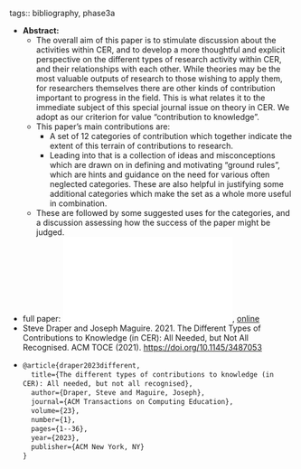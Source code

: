 tags:: bibliography, phase3a

- **Abstract:**
	- The overall aim of this paper is to stimulate discussion about the activities within CER, and to develop a more thoughtful and explicit perspective on the different types of research activity within CER, and their relationships with each other. While theories may be the most valuable outputs of research to those wishing to apply them, for researchers themselves there are other kinds of contribution important to progress in the field. This is what relates it to the immediate subject of this special journal issue on theory in CER. We adopt as our criterion for value “contribution to knowledge”.
	- This paper’s main contributions are:
		- A set of 12 categories of contribution which together indicate the extent of this terrain of contributions to research.
		- Leading into that is a collection of ideas and misconceptions which are drawn on in defining and motivating “ground rules”, which are hints and guidance on the need for various often neglected categories. These are also helpful in justifying some additional categories which make the set as a whole more useful in combination.
	- These are followed by some suggested uses for the categories, and a discussion assessing how the success of the paper might be judged.
- full paper: ![local copy](../assets/draper2021_1677099776148_0.pdf), [online](https://eprints.gla.ac.uk/263032/2/263032.pdf)
- Steve Draper and Joseph Maguire. 2021. The Different Types of Contributions to Knowledge (in CER): All Needed, but Not All Recognised. ACM TOCE (2021).
  https://doi.org/10.1145/3487053
- ```
  @article{draper2023different,
    title={The different types of contributions to knowledge (in CER): All needed, but not all recognised},
    author={Draper, Steve and Maguire, Joseph},
    journal={ACM Transactions on Computing Education},
    volume={23},
    number={1},
    pages={1--36},
    year={2023},
    publisher={ACM New York, NY}
  }
  ```